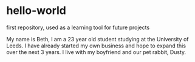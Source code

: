 # hello-world
first repository, used as a learning tool for future projects

My name is Beth, I am a 23 year old student studying at the University of Leeds. I have already started my own business and hope to expand this over the next 3 years. I live with my boyfriend and our pet rabbit, Dusty.
